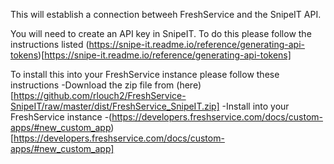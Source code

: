 This will establish a connection betweeh FreshService and the SnipeIT API.

You will need to create an API key in SnipeIT. To do this please follow the instructions listed
(https://snipe-it.readme.io/reference/generating-api-tokens)[https://snipe-it.readme.io/reference/generating-api-tokens]

To install this into your FreshService instance please follow these instructions
-Download the zip file from (here)[https://github.com/rlouch2/FreshService-SnipeIT/raw/master/dist/FreshService_SnipeIT.zip]
-Install into your FreshService instance -(https://developers.freshservice.com/docs/custom-apps/#new_custom_app)[https://developers.freshservice.com/docs/custom-apps/#new_custom_app]
